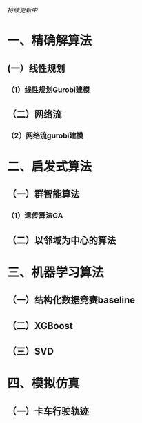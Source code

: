 *持续更新中*
# 一、精确解算法 #
## (一）线性规划 ##
### （1）线性规划Gurobi建模 ###
## （二）网络流 ##
### （2）网络流gurobi建模 ###
# 二、启发式算法 #
## （一）群智能算法 ##
### （1）遗传算法GA ###
## （二）以邻域为中心的算法 ##
# 三、机器学习算法 #
## （一）结构化数据竞赛baseline ##
## （二）XGBoost ##
## （三）SVD ##
# 四、模拟仿真 #
## （一）卡车行驶轨迹 ##